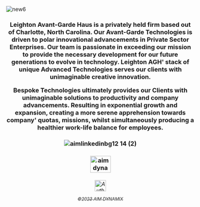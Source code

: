 ![new6](https://user-images.githubusercontent.com/119469038/210111370-575c1231-49f1-4ec9-9e23-1bb764d4bd13.jpeg)

  <h3 align="middle">

Leighton Avant-Garde Haus is a privately held firm based out of Charlotte, North Carolina. Our Avant-Garde Technologies is driven to polar innovational advancements in Private Sector Enterprises. Our team is passionate in exceeding our mission to provide the necessary development for our future generations to evolve in technology. Leighton AGH' stack of unique Advanced Technologies serves our clients with unimaginable creative innovation.

Bespoke Technologies ultimately provides our Clients with unimaginable solutions to productivity and company advancements. Resulting in exponential growth and expansion, creating a more serene apprehension towards company' quotas, missions, whilst simultaneously producing a healthier work-life balance for employees.

 
  <h3 align="middle">

  
![aimlinkedinbg12 14 (2)](https://user-images.githubusercontent.com/119469038/209342013-ad59d147-7591-4a96-8714-495374bf51ad.png)

 <h3 align="middle">
 
   
  <a href="https://linkedin.com/company/aimdynmix/" target="blank"><img align="center" src="https://raw.githubusercontent.com/rahuldkjain/github-profile-readme-generator/master/src/images/icons/Social/linked-in-alt.svg" alt="aimdynamix" height="45" width="55" /></a>
 
  <h6 align="middle">

  <a href="https://leightonavantgardehaus.github.io">
  <img align="center" alt="Auth" width="30px" src="https://simpleicons.vercel.app/stackblitz/000" /> 

<sub>©2023 AIM DYNAMIX</sub>

   
